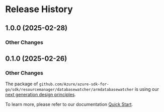 # Release History

## 1.0.0 (2025-02-28)
### Other Changes


## 0.1.0 (2025-02-26)
### Other Changes

The package of `github.com/Azure/azure-sdk-for-go/sdk/resourcemanager/databasewatcher/armdatabasewatcher` is using our [next generation design principles](https://azure.github.io/azure-sdk/general_introduction.html).

To learn more, please refer to our documentation [Quick Start](https://aka.ms/azsdk/go/mgmt).